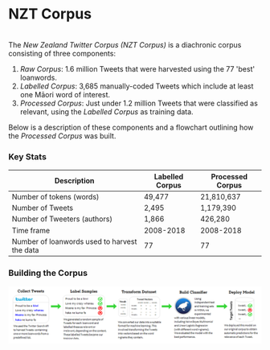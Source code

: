 # NZT Corpus
<br>
The <i>New Zealand Twitter Corpus (NZT Corpus)</i> is a diachronic corpus consisting of three components: 

1. <i>Raw Corpus</i>: 1.6 million Tweets that were harvested using the 77 'best' loanwords.
2. <i>Labelled Corpus</i>: 3,685 manually-coded Tweets which include at least one Māori word of interest.
3. <i>Processed Corpus</i>: Just under 1.2 million Tweets that were classified as relevant, using the <i>Labelled Corpus</i> as training data. 

Below is a description of these components and a flowchart outlining how the <i>Processed Corpus</i> was built. 

### Key Stats
| Description                                  | Labelled Corpus | Processed Corpus |
| ---------------------------------------------|-----------------| -----------------|
| Number of tokens (words)                     | 49,477          | 21,810,637       |
| Number of Tweets                             | 2,495           | 1,179,390        |
| Number of Tweeters (authors)                 | 1,866           | 426,280          |
| Time frame                                   | 2008-2018       | 2008-2018        |
| Number of loanwords used to harvest the data | 77              | 77               |

### Building the Corpus
 <img src="../pics/Process2.png" alt="Process" width="1500"/>
